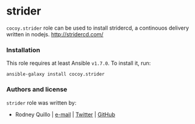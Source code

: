 # strider

`cocoy.strider` role can be used to install stridercd, a continouos delivery written in nodejs. 
http://stridercd.com/

### Installation

This role requires at least Ansible `v1.7.0`. To install it, run:

    ansible-galaxy install cocoy.strider

### Authors and license

`strider` role was written by:
- Rodney Quillo | [e-mail](mailto:rodney@capsunlock.net) | [Twitter](https://twitter.com/imcocoy) | [GitHub](https://github.com/cocoy)

